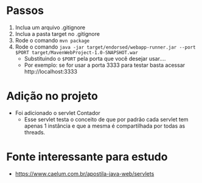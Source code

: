 # Passos
1. Inclua um arquivo .gitignore
2. Inclua a pasta target no .gitignore
3. Rode o comando `mvn package`
4. Rode o comando `java -jar target/endorsed/webapp-runner.jar --port $PORT target/MavenWebProject-1.0-SNAPSHOT.war`
    * Substituindo o `$PORT` pela porta que você desejar usar....
    * Por exemplo: se for usar a porta 3333 para testar basta acessar http://localhost:3333

# Adição no projeto
* Foi adicionado o servlet Contador
    * Esse servlet testa o conceito de que por padrão cada servlet tem apenas 1 instância e que a mesma é compartilhada por todas as threads.

# Fonte interessante para estudo
* https://www.caelum.com.br/apostila-java-web/servlets